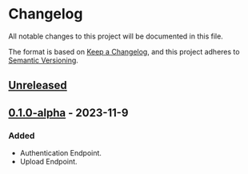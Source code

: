 # Changelog

All notable changes to this project will be documented in this file.

The format is based on [Keep a Changelog](https://keepachangelog.com/en/1.0.0/),
and this project adheres to [Semantic Versioning](https://semver.org/spec/v2.0.0.html).

## [Unreleased]

## [0.1.0-alpha] - 2023-11-9

### Added

- Authentication Endpoint.
- Upload Endpoint.

[unreleased]: https://github.com/olivierlacan/keep-a-changelog/compare/v0.1.0-alpha...HEAD
[0.1.0-alpha]: https://github.com/olivierlacan/keep-a-changelog/releases/tag/v0.1.0-alpha
